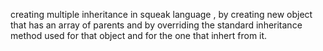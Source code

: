 creating  multiple inheritance in squeak language , by creating new object that has an array 
of parents and by overriding the standard inheritance method used for that object and for the one that inhert from it.
